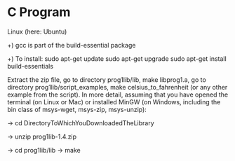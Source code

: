 # C Program
Linux (here: Ubuntu)

+) gcc is part of the build-essential package

+) To install:
sudo apt-get update
sudo apt-get upgrade
sudo apt-get install build-essentials

Extract the zip file, go to directory prog1lib/lib, make libprog1.a, go to directory prog1lib/script_examples, make celsius_to_fahrenheit (or any other example from the script). In more detail, assuming that you have opened the terminal (on Linux or Mac) or installed MinGW (on Windows, including the bin class of msys-wget, msys-zip, msys-unzip):

-> cd DirectoryToWhichYouDownloadedTheLibrary

-> unzip prog1lib-1.4.zip 

-> cd prog1lib/lib -> make

